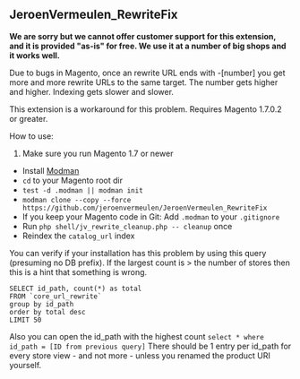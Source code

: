 ## JeroenVermeulen_RewriteFix

**We are sorry but we cannot offer customer support for this extension, and it is provided "as-is" for free. We use it at a number of big shops and it works well.**

Due to bugs in Magento, once an rewrite URL ends with -[number] you get more and more rewrite URLs to the same target. The number gets higher and higher. Indexing gets slower and slower.

This extension is a workaround for this problem.
Requires Magento 1.7.0.2 or greater.

How to use:
1. Make sure you run Magento 1.7 or newer 
* Install [Modman](https://github.com/colinmollenhour/modman)
* `cd` to your Magento root dir
* `test -d .modman || modman init`
* `modman clone --copy --force https://github.com/jeroenvermeulen/JeroenVermeulen_RewriteFix`
* If you keep your Magento code in Git: Add `.modman` to your `.gitignore`
* Run `php shell/jv_rewrite_cleanup.php -- cleanup` once
* Reindex the `catalog_url` index

You can verify if your installation has this problem by using this query (presuming no DB prefix). If the largest count is > the number of stores then this is a hint that something is wrong. 

```
SELECT id_path, count(*) as total
FROM `core_url_rewrite`
group by id_path
order by total desc
LIMIT 50
```

Also you can open the id_path with the highest count `select * where id_path = [ID from previous query]`
There should be 1 entry per id_path for every store view - and not more - unless you renamed the product URI yourself. 


